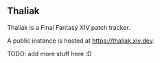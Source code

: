 Thaliak
---

Thaliak is a Final Fantasy XIV patch tracker.

A public instance is hosted at https://thaliak.xiv.dev.

TODO: add more stuff here :D
